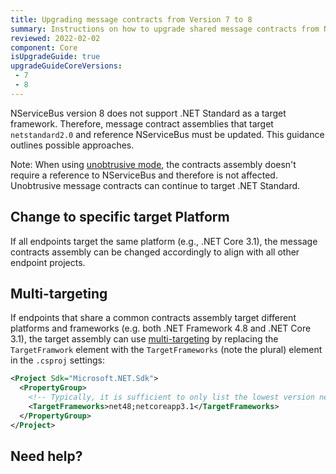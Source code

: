```yaml
---
title: Upgrading message contracts from Version 7 to 8
summary: Instructions on how to upgrade shared message contracts from NServiceBus version 7 to version 8.
reviewed: 2022-02-02
component: Core
isUpgradeGuide: true
upgradeGuideCoreVersions:
 - 7
 - 8
---
```


NServiceBus version 8 does not support .NET Standard as a target framework. Therefore, message contract assemblies that target `netstandard2.0` and reference NServiceBus must be updated. This guidance outlines possible approaches.

Note: When using [unobtrusive mode](https://docs.particular.net/nservicebus/messaging/unobtrusive-mode), the contracts assembly doesn't require a reference to NServiceBus and therefore is not affected. Unobtrusive message contracts can continue to target .NET Standard.

## Change to specific target Platform

If all endpoints target the same platform (e.g., .NET Core 3.1), the message contracts assembly can be changed accordingly to align with all other endpoint projects.

## Multi-targeting

If endpoints that share a common contracts assembly target different platforms and frameworks (e.g. both .NET Framework 4.8 and .NET Core 3.1), the target assembly can use [multi-targeting](https://docs.microsoft.com/en-us/dotnet/standard/library-guidance/cross-platform-targeting#multi-targeting) by replacing the `TargetFramwork` element with the `TargetFrameworks` (note the plural) element in the `.csproj` settings:

```xml
<Project Sdk="Microsoft.NET.Sdk">
  <PropertyGroup>
    <!-- Typically, it is sufficient to only list the lowest version needed for each platform -->
    <TargetFrameworks>net48;netcoreapp3.1</TargetFrameworks>
  </PropertyGroup>
</Project>
```

## Need help?
